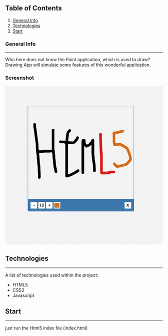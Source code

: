 ## Table of Contents
1. [General Info](#general-info)
2. [Technologies](#technologies)
3. [Start](#start)


### General Info
***
Who here does not know the Paint application, which is used to draw?  Drawing App will simulate some features of this wonderful application.
### Screenshot
![Image text](./img/bild.png)

## Technologies
***
A list of technologies used within the project:
* HTML5
* CSS3
* Javascript

## Start
***
just run the Html5 index file (index.html)

